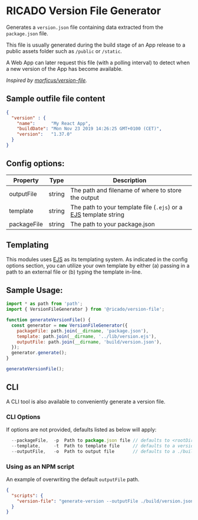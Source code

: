 # RICADO Version File Generator

Generates a `version.json` file containing data extracted from the `package.json` file. 

This file is usually generated during the build stage of an App release to a public assets folder such as `/public` or `/static`. 

A Web App can later request this file (with a polling interval) to detect when a new version of the App has become available.

_Inspired by [morficus/version-file](https://github.com/morficus/version-file)._

## Sample outfile file content
```json
{
  "version" : {
    "name":      "My React App",
    "buildDate": "Mon Nov 23 2019 14:26:25 GMT+0100 (CET)",
    "version":   "1.37.0"
  }
}
```

## Config options:

| Property        | Type   | Description                                                                                            |
| --------------- |:------:| -------------------------------------------------------------------------------------------------------|
| outputFile      | string | The path and filename of where to store the output                                                     |
| template        | string | The path to your template file (`.ejs`) or a [EJS](https://www.npmjs.org/package/ejs) template string  |
| packageFile     | string | The path to your package.json                                                                          |

## Templating

This modules uses [EJS](https://www.npmjs.org/package/ejs) as its templating system.
As indicated in the config options section, you can utilize your own template by either (a) passing in a path to an external file or (b) typing the template in-line.

## Sample Usage:

```js
import * as path from 'path';
import { VersionFileGenerator } from '@ricado/version-file';

function generateVersionFile() {
  const generator = new VersionFileGenerator({
    packageFile: path.join(__dirname, 'package.json'),
    template: path.join(__dirname, '../lib/version.ejs'),
    outputFile: path.join(__dirname, 'build/version.json'),
  });
  generator.generate();
}

generateVersionFile();
```

## CLI

A CLI tool is also available to conveniently generate a version file.   

### CLI Options

If options are not provided, defaults listed as below will apply:

```js
  --packageFile,  -p  Path to package.json file // defaults to <rootDir>/package.json
  --template,     -t  Path to template file     // defaults to a version.ejs template
  --outputFile,   -o  Path to output file       // defaults to a ./build/version.json
```

### Using as an NPM script

An example of overwriting the default `outputFile` path.

```json
{
  "scripts": {
    "version-file": "generate-version --outputFile ./build/version.json"
  }
}

```
